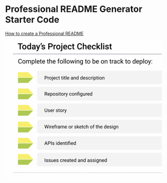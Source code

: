 # Professional README Generator Starter Code

[How to create a Professional README](./readme-guide.md)

![Homepage](assets/images/screenshot.png)